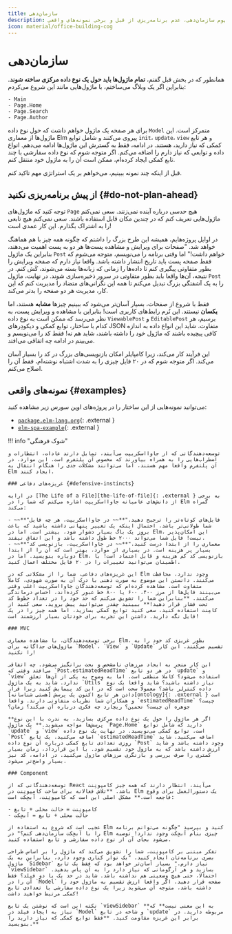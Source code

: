 ```yaml
---
title: سازمان‌دهی
description: مروری بر مفهوم سازمان‌دهی، عدم برنامه‌ریزی از قبل و برخی نمونه‌های واقعی
icon: material/office-building-cog
---
```


# سازمان‌دهی

همانطور که در بخش قبل گفتم، **تمام ماژول‌ها باید حول یک نوع داده مرکزی ساخته شوند.** بنابراین اگر یک وبلاگ می‌ساختم، با ماژول‌هایی مانند این شروع می‌کردم:

```
- Main
- Page.Home
- Page.Search
- Page.Author
```

برای هر صفحه یک ماژول خواهم داشت که حول نوع داده `Model` متمرکز است. این ماژول‌ها از معماری Elm پیروی می‌کنند و شامل توابع `init`، `update`، `view` و هر تابع کمکی که نیاز دارید، هستند. در ادامه، فقط به گسترش این ماژول‌ها ادامه می‌دهم. انواع داده و توابعی که نیاز دارم را اضافه می‌کنم. اگر متوجه شوم که نوع داده سفارشی با چند تابع کمکی ایجاد کرده‌ام، ممکن است آن را به ماژول خود منتقل کنم.

قبل از اینکه چند نمونه ببینیم، می‌خواهم بر یک استراتژی مهم تاکید کنم.

## از پیش برنامه‌ریزی نکنید {#do-not-plan-ahead}

توجه کنید که ماژول‌های `Page` هیچ حدسی درباره آینده نمی‌زنند. سعی نمی‌کنم ماژول‌هایی تعریف کنم که در چندین مکان قابل استفاده باشند. سعی نمی‌کنم هیچ تابعی را به اشتراک بگذارم. این کار عمدی است!

در اوایل پروژه‌هایم، همیشه این طرح بزرگ را داشتم که چگونه همه چیز با هم هماهنگ خواهد شد. "صفحات برای ویرایش و مشاهده پست‌ها هر دو به پست اهمیت می‌دهند، بنابراین یک ماژول `Post` خواهم داشت!" اما وقتی برنامه را می‌نویسم، متوجه می‌شوم که فقط صفحه پست باید تاریخ انتشار داشته باشد. واقعا نیاز دارم که صفحه ویرایش را بطور متفاوتی پیگیری کنم تا داده‌ها را زمانی که زبانه‌ها بسته می‌شوند، کَش کنم. در نتیجه، آن‌ها واقعا باید بطور متفاوتی در سرور ذخیره‌سازی شوند. در نهایت، ماژول `Post` را به یک آشفتگی بزرگ تبدیل می‌کنم تا همه این نگرانی‌های متضاد را مدیریت کنم که این کار، مدیریت هر دو صفحه را بدتر می‌کند.

فقط با شروع از صفحات، بسیار آسان‌تر می‌شود که ببینیم چیزها **مشابه** هستند، اما **یکسان** نیستند. این نُرم رابط‌های کاربری است! بنابراین با مشاهده و ویرایش پست، به نظر می‌رسد که ممکن است به نوع داده `ViewablePost` و `EditablePost` برسیم، هر کدام با ساختار، توابع کمکی و دیکودِرهای JSON متفاوت. شاید این انواع داده به اندازه کافی پیچیده باشند که ماژول خود را داشته باشند، شاید هم نه! فقط کد را می‌نویسم و می‌بینم در ادامه چه اتفاقی می‌افتد.

این فرآیند کار می‌کند، زیرا کامپایلر امکان بازنویسی‌های بزرگ در کد را بسیار آسان می‌کند. اگر متوجه شوم که در ۲۰ فایل چیزی را به شدت اشتباه نوشته‌ام، فقط آن را اصلاح می‌کنم.

## نمونه‌های واقعی {#examples}

می‌توانید نمونه‌هایی از این ساختار را در پروژه‌های اوپن سورس زیر مشاهده کنید:

- [`package.elm-lang.org`][gh-elm-packages]{: .external }
- [`elm-spa-example`][gh-elm-spa]{: .external }

!!! info "شوک فرهنگی"

	توسعه‌دهندگانی که از جاوااسکریپت می‌آیند، تمایل دارند عادات، انتظارات و اضطراب‌هایی را به همراه بیاورند که مخصوص آن پلتفرم است. این موارد، در آن پلتفرم واقعا مهم هستند، اما می‌توانند مشکلات جدی را هنگام انتقال به Elm ایجاد کنند.

	### غریزه‌های دفاعی {#defensive-instincts}

	در ارایه [The Life of a File][the-life-of-file]{: .external } به برخی از دانش‌های عامیانه جاوااسکریپت اشاره می‌کنم که شما را در Elm گمراه می‌کند:

	- ~~**"فایل‌های کوتاه‌تر را ترجیح دهید."**~~ در جاوااسکریپت، هر چه فایل شما طولانی‌تر باشد، احتمال اینکه یک تغییر پنهانی داشته باشید که باعث بروز یک باگ بسیار دشوار شود، بیشتر است. اما در Elm، این امکان‌پذیر نیست! فایل شما می‌تواند ۲۰۰۰ خط طول داشته باشد و این اتفاق نیفتد.
	- ~~**"معماری را از ابتدا درست کنید."**~~ در جاوااسکریپت، بازنویسی کد بسیار پر هزینه است. در بسیاری از موارد، بهتر است که آن را از ابتدا دوباره بنویسید. اما در Elm، بازنویسی کد کم هزینه و قابل اعتماد است! با اطمینان می‌توانید تغییرات را در ۲۰ فایل مختلف اعمال کنید.

	این غریزه‌های دفاعی، شما را از مشکلاتی که در Elm وجود ندارد، محافظت می‌کنند. دانستن این موضوع به صورت ذهنی با درک آن به صورت شهودی، کاملا متفاوت است. مشاهده کرده‌ام که توسعه‌دهندگان جاوااسکریپت اغلب وقتی می‌بینند فایل‌ها از مرز ۴۰۰، ۶۰۰ یا ۸۰۰ خط عبور کرده‌اند، احساس درماندگی می‌کنند. **بنابراین شما را تشویق می‌کنم که حد خود را در تعداد خطوط کد تحت فشار قرار دهید!** ببینید چقدر می‌توانید پیش بروید. سعی کنید از کامِنت استفاده کنید، سعی کنید توابع کمکی بسازید، اما همه چیز را در یک فایل نگه دارید. داشتن این تجربه برای خودتان بسیار ارزشمند است!

	### MVC

	برخی توسعه‌دهندگان، با مشاهده معماری Elm، بطور غریزی کد خود را به ماژول‌های جداگانه برای `Model`، `View` و `Update` تقسیم می‌کنند. این کار را نکنید!

	این کار منجر به ایجاد مرزهای نامشخص و بحث برانگیز می‌شود. چه اتفاقی می‌افتد وقتی که `Post.estimatedReadTime` در هر دو تابع `update` و `view` استفاده می‌شود؟ کاملا منطقی است، اما به وضوح به یکی از آن‌ها تعلق ندارد. شاید به یک ماژول `Utils` نیاز داشته باشید؟ شاید واقعا یک نوع داده کنترلر باشد؟ معمولا سخت است که در این کد پیمایش کنید زیرا قرار دادن هر تابع اکنون یک پرسش [هستی شناسانه][ontology]{: .external } است و همکاران شما نظریات متفاوتی دارند. واقعا `estimatedReadTime` چیست؟ جوهره آن چیست؟ تخمین؟ ریچارد چه فکری درباره آن می‌کند؟ زمان؟

	**اگر هر ماژول را حول یک نوع داده مرکزی بسازید، به ندرت با این نوع پرسش‌ها مواجه می‌شوید.** یک ماژول `Page.Home` دارید که شامل توابع `update` و `view` است. توابع کمکی می‌نویسید. در نهایت یک نوع داده `Post` اضافه می‌کنید. یک تابع `estimatedReadTime` اضافه می‌کنید. شاید روزی تعدادی تابع کمکی درباره آن نوع داده `Post` وجود داشته باشد و شاید ارزش داشته باشد که به ماژول خود تقسیم شود. با این قرارداد، زمان بسیار کمتری را صرف بررسی و بازنگری مرزهای ماژول می‌کنید. در ادامه، کد نیز بسیار واضح‌تر می‌شود.

	### Component

	توسعه‌دهندگانی که از React می‌آیند، انتظار دارند که همه چیز کامپونِنت باشد. **تلاش فعالانه برای ساخت کامپونِنت در Elm یک دستورالعمل برای وقوع فاجعه است.** مشکل اصلی این است که کامپونِنت، آبجِکت است:

	- کامپونِنت = حالت محلی + تابع
	- حالت محلی + تابع = آبجِکت

	عجیب است که شروع به استفاده از Elm کنید و بپرسید "چگونه می‌توانم برنامه را با آبجِکت سازمان‌دهی کنم؟" در Elm چیزی بنام آبجِکت وجود ندارد! توصیه می‌شود بجای آن از نوع داده سفارشی و تابع استفاده کنید.

	تفکر مبتنی بر کامپونِنت، شما را تشویق می‌کند که ماژول را بر اساس طراحی بصری برنامه‌تان ایجاد کنید. "یک نوار کناری وجود دارد، بنابراین به یک ماژول `Sidebar` نیاز دارم." بسیار آسان‌تر خواهد بود که فقط یک تابع `viewSidebar` بسازید و هر آرگومانی که نیاز دارد را به آن پاس بدهید. احتمالا، حتی هیچ وضعیتی هم نداشته باشد. شاید در حد یک یا دو فیلد؟ فقط آن را در `Model` صفحه قرار دهید. اگر واقعا ارزش تقسیم به ماژول خود را داشته باشد، متوجه آن می‌شوید زیرا یک نوع داده سفارشی با تعدادی تابع کمکی مرتبط خواهید داشت!

	نکته این است که نوشتن یک تابع `viewSidebar` **به این معنی نیست** که نیاز به ایجاد فیلد در `Model` و شاخه در تابع `update` مربوطه دارید. در برابر این غریزه مقاومت کنید. **فقط توابع کمکی که نیاز دارید را بنویسید.**

[gh-elm-packages]: https://github.com/elm/package.elm-lang.org
[gh-elm-spa]: https://github.com/rtfeldman/elm-spa-example
[the-life-of-file]: https://youtu.be/XpDsk374LDE
[ontology]: https://en.wikipedia.org/wiki/Ontology